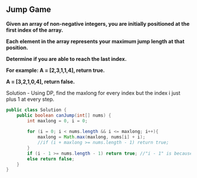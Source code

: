 ## Jump Game

**Given an array of non-negative integers, you are initially positioned at the first index of the array.**

**Each element in the array represents your maximum jump length at that position.**

**Determine if you are able to reach the last index.**

**For example:
A = [2,3,1,1,4], return true.**

**A = [3,2,1,0,4], return false.**

Solution - Using DP, find the maxlong for every index but the index i just plus 1 at every step.

```java
public class Solution {
    public boolean canJump(int[] nums) {
        int maxlong = 0, i = 0;
        
        for (i = 0; i < nums.length && i <= maxlong; i++){
            maxlong = Math.max(maxlong, nums[i] + i);
            //if (i + maxlong >= nums.length - 1) return true;
        }
        if (i - 1 >= nums.length - 1) return true; //"i - 1" is because the last step in for loop is "i++"
        else return false;
    }
}
```
